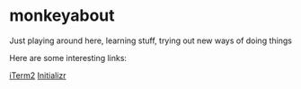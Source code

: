 # monkeyabout
Just playing around here, learning stuff, trying out new ways of doing things

<p>Here are some interesting links:</p>
<a href="http://iterm2.com/">iTerm2</a>
<a href="http://www.initializr.com/">Initializr</a>
